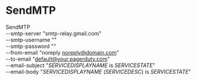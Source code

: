 # SendMTP

SendMTP \
 --smtp-server "smtp-relay.gmail.com" \
 --smtp-username "<username>" \
 --smtp-password "<password>" \
 --from-email "noreply <noreply@domain.com>" \
 --to-email "default@your.pagerduty.com" \
 --email-subject "$SERVICEDISPLAYNAME$ is $SERVICESTATE$" \
 --email-body "$SERVICEDISPLAYNAME$ ($SERVICEDESC$) is $SERVICESTATE$"

